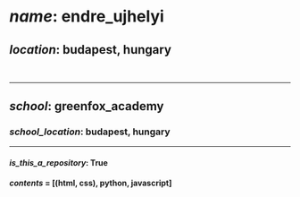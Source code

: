 # *name*: **endre_ujhelyi**
## *location*: budapest, hungary <br /><br /><hr />
## *school*: **greenfox_academy**
### *school_location*: budapest, hungary <hr />
#### *is_this_a_repository*: True <br />
#### *contents* = [(html, css), python, javascript]
